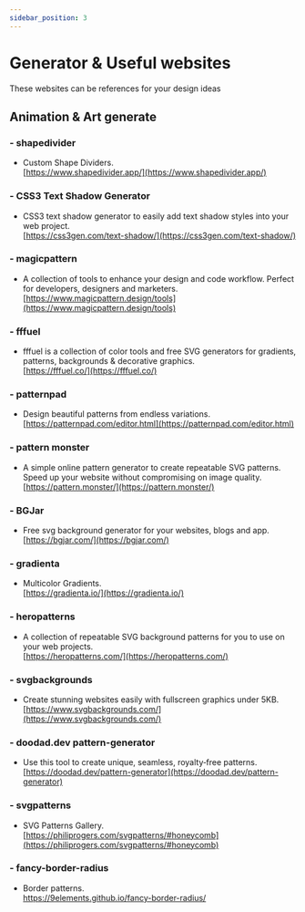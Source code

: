 ```yaml
---
sidebar_position: 3
---
```


# Generator & Useful websites
These websites can be references for your design ideas 

## Animation & Art generate
### - shapedivider
- Custom Shape Dividers.      
[https://www.shapedivider.app/](https://www.shapedivider.app/)

### - CSS3 Text Shadow Generator
- CSS3 text shadow generator to easily add text shadow styles into your web project.       
[https://css3gen.com/text-shadow/](https://css3gen.com/text-shadow/)

### - magicpattern
- A collection of tools to enhance your design and code workflow. Perfect for developers, designers and marketers.        
[https://www.magicpattern.design/tools](https://www.magicpattern.design/tools)

### - fffuel
- fffuel is a collection of color tools and free SVG generators for gradients, patterns, backgrounds & decorative graphics.          
[https://fffuel.co/](https://fffuel.co/)

### - patternpad
- Design beautiful patterns from endless variations.          
[https://patternpad.com/editor.html](https://patternpad.com/editor.html)

### - pattern monster
- A simple online pattern generator to create repeatable SVG patterns. Speed up your website without compromising on image quality.        
[https://pattern.monster/](https://pattern.monster/)  

### - BGJar
- Free svg background generator for your websites, blogs and app.         
[https://bgjar.com/](https://bgjar.com/)  

### - gradienta
- Multicolor Gradients.          
[https://gradienta.io/](https://gradienta.io/)  

### - heropatterns
- A collection of repeatable SVG background patterns for you to use on your web projects.            
[https://heropatterns.com/](https://heropatterns.com/)  

### - svgbackgrounds
- Create stunning websites easily with fullscreen graphics under 5KB.          
[https://www.svgbackgrounds.com/](https://www.svgbackgrounds.com/)  

### - doodad.dev pattern-generator
- Use this tool to create unique, seamless, royalty‑free patterns.            
[https://doodad.dev/pattern-generator](https://doodad.dev/pattern-generator)  

### - svgpatterns
- SVG Patterns Gallery.              
[https://philiprogers.com/svgpatterns/#honeycomb](https://philiprogers.com/svgpatterns/#honeycomb)  

### - fancy-border-radius  
- Border patterns.                
https://9elements.github.io/fancy-border-radius/     
